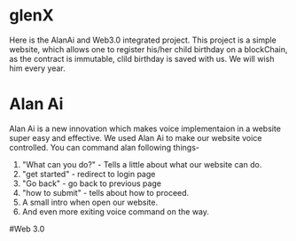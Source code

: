 # glenX
Here is the AlanAi and Web3.0 integrated project. This project is a simple website, which allows one to register his/her child birthday on a blockChain, as the contract is immutable, clild birthday is saved with us. We will wish him every year.

# Alan Ai
Alan Ai is a new innovation which makes voice implementaion in a website super easy and effective. We used Alan Ai to make our website voice controlled.
You can command alan following things-
1. "What can you do?" - Tells a little about what our website can do. 
2. "get started" - redirect to login page
3. "Go back" - go back to previous page
4. "how to submit" - tells about how to proceed.
5. A small intro when open our website. 
6. And even more exiting voice command on the way.

#Web 3.0
